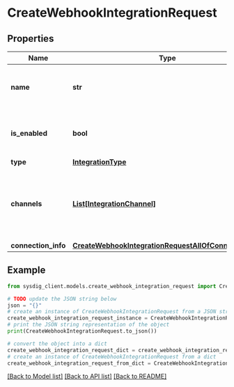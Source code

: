 # CreateWebhookIntegrationRequest


## Properties

Name | Type | Description | Notes
------------ | ------------- | ------------- | -------------
**name** | **str** | A descriptive name to give to the integration | 
**is_enabled** | **bool** | If the forwarding should be enabled or not | [optional] [default to True]
**type** | [**IntegrationType**](IntegrationType.md) |  | 
**channels** | [**List[IntegrationChannel]**](IntegrationChannel.md) | Data types to forward. Must be compatible with the specified Integration type | [optional] 
**connection_info** | [**CreateWebhookIntegrationRequestAllOfConnectionInfo**](CreateWebhookIntegrationRequestAllOfConnectionInfo.md) |  | 

## Example

```python
from sysdig_client.models.create_webhook_integration_request import CreateWebhookIntegrationRequest

# TODO update the JSON string below
json = "{}"
# create an instance of CreateWebhookIntegrationRequest from a JSON string
create_webhook_integration_request_instance = CreateWebhookIntegrationRequest.from_json(json)
# print the JSON string representation of the object
print(CreateWebhookIntegrationRequest.to_json())

# convert the object into a dict
create_webhook_integration_request_dict = create_webhook_integration_request_instance.to_dict()
# create an instance of CreateWebhookIntegrationRequest from a dict
create_webhook_integration_request_from_dict = CreateWebhookIntegrationRequest.from_dict(create_webhook_integration_request_dict)
```
[[Back to Model list]](../README.md#documentation-for-models) [[Back to API list]](../README.md#documentation-for-api-endpoints) [[Back to README]](../README.md)


